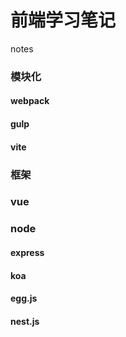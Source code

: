 # 前端学习笔记
notes
### 模块化
#### webpack
#### gulp
#### vite
### 框架
### vue
### node
#### express
#### koa
#### egg.js
#### nest.js
### 

